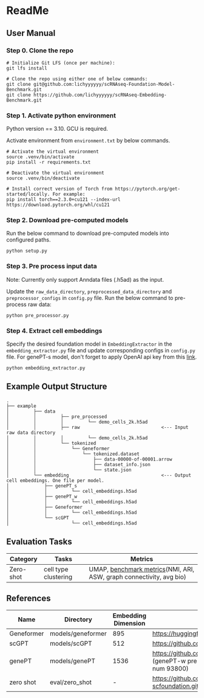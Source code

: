 # ReadMe

## User Manual

### Step 0. Clone the repo

```angular2html
# Initialize Git LFS (once per machine):
git lfs install

# Clone the repo using either one of below commands:
git clone git@github.com:lichyyyyyy/scRNAseq-Foundation-Model-Benchmark.git
git clone https://github.com/lichyyyyyy/scRNAseq-Embedding-Benchmark.git
```

### Step 1. Activate python environment

Python version == 3.10. GCU is required.

Activate environment from `environment.txt` by below commands.

```
# Activate the virtual environment
source .venv/bin/activate
pip install -r requirements.txt

# Deactivate the virtual environment
source .venv/bin/deactivate

# Install correct version of Torch from https://pytorch.org/get-started/locally. For example:
pip install torch==2.3.0+cu121 --index-url https://download.pytorch.org/whl/cu121
```

### Step 2. Download pre-computed models

Run the below command to download pre-computed models into configured paths.

```angular2html
python setup.py
```

### Step 3. Pre process input data

Note: Currently only support Anndata files (.h5ad) as the input.

Update the `raw_data_directory`, `preprocessed_data_directory` and `preprocessor_configs` in `config.py` file. Run the
below command to pre-process raw data:

```angular2html
python pre_processor.py
```

### Step 4. Extract cell embeddings

Specify the desired foundation model in `EmbeddingExtractor` in the `embedding_extractor.py` file and update
corresponding configs in `config.py` file. For genePT-s model, don't forget to apply OpenAI api key from
this [link](https://openai.com/index/openai-api/).

```angular2html
python embedding_extractor.py
```

## Example Output Structure

```angular2html
.
├── example
│         ├── data
│         │         ├── pre_processed
│         │         │         └── demo_cells_2k.h5ad
│         │         ├── raw                              <--- Input raw data directory
│         │         │         └── demo_cells_2k.h5ad
│         │         └── tokenized
│         │             └── Geneformer
│         │                 └── tokenized.dataset
│         │                     ├── data-00000-of-00001.arrow
│         │                     ├── dataset_info.json
│         │                     └── state.json
│         └── embedding                                  <--- Output cell embeddings. One file per model.
│             ├── genePT_s
│             │         └── cell_embeddings.h5ad
│             ├── genePT_w
│             │         └── cell_embeddings.h5ad
│             ├── Geneformer
│             │         └── cell_embeddings.h5ad
│             └── scGPT
│                       └── cell_embeddings.h5ad

```

## Evaluation Tasks

| Category  | Tasks                | Metrics                                                                                                                            |
|-----------|----------------------|------------------------------------------------------------------------------------------------------------------------------------|
| Zero-shot | cell type clustering | UMAP, [benchmark metrics](https://github.com/theislab/scib?tab=readme-ov-file#metrics)(NMI, ARI, ASW, graph connectivity, avg bio) |

## References

| Name       | Directory         | Embedding Dimension | Repo URL                                                                                  |
|------------|-------------------|---------------------|-------------------------------------------------------------------------------------------|
| Geneformer | models/geneformer | 895                 | https://huggingface.co/ctheodoris/Geneformer                                              |
| scGPT      | models/scGPT      | 512                 | https://github.com/bowang-lab/scGPT.git                                                   |
| genePT     | models/genePT     | 1536                | https://github.com/yiqunchen/GenePT.git  (genePT-w pre-computed gene embedding num 93800) |
| zero shot  | eval/zero_shot    | -                   | https://github.com/microsoft/zero-shot-scfoundation.git                                   |
